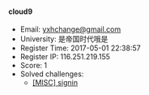 #### cloud9  

* Email: yxhchange@gmail.com  
* University: 是帝国时代哦是  
* Register Time: 2017-05-01 22:38:57  
* Register IP: 116.251.219.155  
* Score: 1  
* Solved challenges: 
  * [[MISC] signin](https://github.com/SniperOJ/Challenges/blob/master/MISC/signin.json)  
